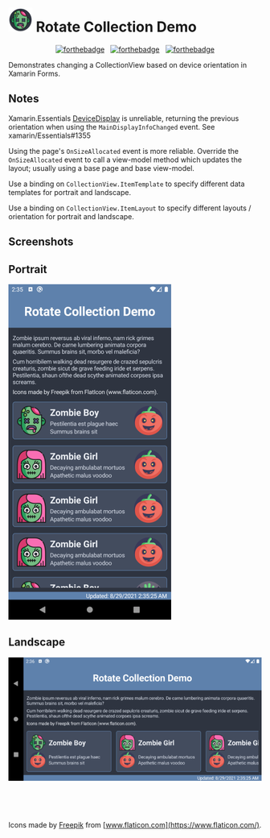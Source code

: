 # ![RotateCollectionDemo](zombie_round_48.png) Rotate Collection Demo

<div align="center">
  
[![forthebadge](https://forthebadge.com/images/badges/made-with-c-sharp.svg)](https://forthebadge.com)
&nbsp;
[![forthebadge](https://forthebadge.com/images/badges/powered-by-coffee.svg)](https://forthebadge.com)
&nbsp;
[![forthebadge](https://forthebadge.com/images/badges/built-for-android.svg)](https://forthebadge.com)

</div>

Demonstrates changing a CollectionView based on device orientation in Xamarin Forms.

## Notes

Xamarin.Essentials [DeviceDisplay](https://docs.microsoft.com/en-us/xamarin/essentials/device-display?tabs=android) is unreliable, returning the previous orientation when using the `MainDisplayInfoChanged` event. See xamarin/Essentials#1355

Using the page's `OnSizeAllocated` event is more reliable. Override the `OnSizeAllocated` event to call a view-model method which updates the layout; usually using a base page and base view-model.

Use a binding on `CollectionView.ItemTemplate` to specify different data templates for portrait and landscape.

Use a binding on `CollectionView.ItemLayout` to specify different layouts / orientation for portrait and landscape.

## Screenshots

Portrait
--------
![Portrait Screenshot](rcd_portrait.png)

Landscape
---------
![Landscape Screenshot](rcd_landscape.png)

&nbsp;

&nbsp;

Icons made by [Freepik](https://www.flaticon.com/authors/freepik) from [www.flaticon.com](https://www.flaticon.com/).
